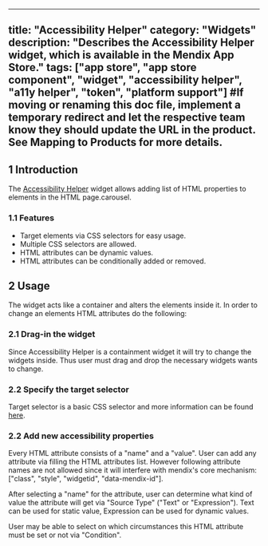 
---
title: "Accessibility Helper"
category: "Widgets"
description: "Describes the Accessibility Helper widget, which is available in the Mendix App Store."
tags: ["app store", "app store component", "widget", "accessibility helper", "a11y helper", "token", "platform support"]
#If moving or renaming this doc file, implement a temporary redirect and let the respective team know they should update the URL in the product. See Mapping to Products for more details.
---

## 1 Introduction

The [Accessibility Helper](https://appstore.home.mendix.com/link/app/47784/) widget allows adding list of HTML properties to elements in the HTML page.carousel.

### 1.1 Features

* Target elements via CSS selectors for easy usage.
* Multiple CSS selectors are allowed.
* HTML attributes can be dynamic values.
* HTML attributes can be conditionally added or removed.

## 2 Usage

The widget acts like a container and alters the elements inside it. In order to change an elements HTML attributes do the following:

### 2.1 Drag-in the widget

Since Accessibility Helper is a containment widget it will try to change the widgets inside. Thus user must drag and drop the necessary widgets wants to change.

### 2.2 Specify the target selector

Target selector is a basic CSS selector and more information can be found [here](https://developer.mozilla.org/en-US/docs/Web/CSS/CSS_Selectors).

### 2.2 Add new accessibility properties

Every HTML attribute consists of a "name" and a "value". User can add any attribute via filling the HTML attributes list. However following attribute names are not allowed since it will interfere with mendix's core mechanism: ["class", "style", "widgetid", "data-mendix-id"].

After selecting a "name" for the attribute, user can determine what kind of value the attribute will get via "Source Type" ("Text" or "Expression"). Text can be used for static value, Expression can be used for dynamic values. 

User may be able to select on which circumstances this HTML attribute must be set or not via "Condition".